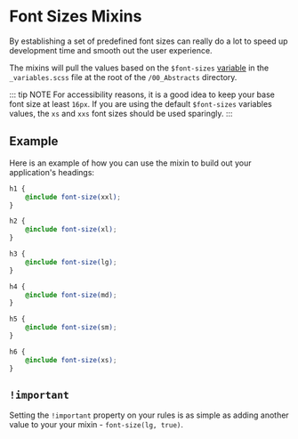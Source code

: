 # Font Sizes Mixins

By establishing a set of predefined font sizes can really do a lot to speed up development time and smooth out the user experience.

The mixins will pull the values based on the `$font-sizes` [variable](/framework/documentation/variables.html#font-sizes) in the `_variables.scss` file at the root of the `/00_Abstracts` directory.

::: tip NOTE
For accessibility reasons, it is a good idea to keep your base font size at least `16px`. If you are using the default `$font-sizes` variables values, the `xs` and `xxs` font sizes should be used sparingly.
:::

## Example

Here is an example of how you can use the mixin to build out your application's headings:

```scss
h1 {
    @include font-size(xxl);
}

h2 { 
    @include font-size(xl);
}

h3 {
    @include font-size(lg);
}

h4 {
    @include font-size(md);
}

h5 {
    @include font-size(sm);
}

h6 {
    @include font-size(xs);
}
```

## `!important`

Setting the `!important` property on your rules is as simple as adding another value to your your mixin - `font-size(lg, true)`.
